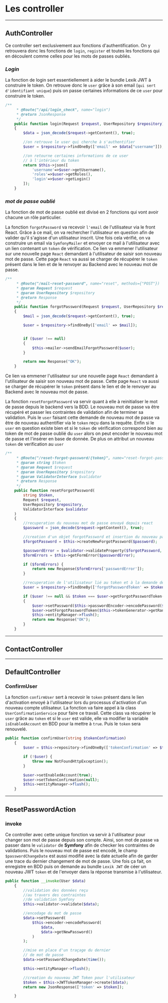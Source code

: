 # Les controller
---

## AuthController
Ce controller sert exclusivement aux fonctions d'authentification. On y retrouvera donc les fonctions de `login`, `register` et toutes les fonctions qui en découlent comme celles pour les mots de passes oubliés.

### *Login*
La fonction de login sert essentiellement à aider le bundle Lexik JWT à construire le token. 
On retrouve donc le `user` grâce à son email (`qui sert d'identifiant unique`) puis on passe certaines informations de ce `user` pour construire le token.

```php
/**
     * @Route("/api/login_check", name="login")
     * @return JsonResponse
     */
    public function login(Request $request, UserRepository $repository): JsonResponse
    {
        $data = json_decode($request->getContent(), true);

        //on retrouve le user qui cherche à s'authentifier
        $user = $repository->findOneBy(['email' => $data["username"]]);

        //on retourne certaines informations de ce user
        // à l'intérieur du token
        return $this->json([
            'username'=>$user->getUsername(),
            'roles'=>$user->getRoles(),
            'login'=>$user->getLogin()
        ]);
    }
```
### *mot de passe oublié*
La fonction de mot de passe oublié est divisé en 2 fonctions qui vont avoir chacune un rôle particulier.

La fonction `forgotPassword` va recevoir `l'email` de l'utilisateur via le front React. Grâce à ce mail, on va rechercher l'utilisateur en question afin de valider qu'il s'agisse d'un utilisateur inscrit. Une fois cela vérifié, on va construire un email via `SymfonyMailer` et envoyer ce mail à l'utilisateur avec un lien contenant un `token` de vérification. Ce lien va emmener l'utilisateur sur une nouvelle page `React` demandant à l'utilisateur de saisir son nouveau mot de passe. Cette page `React` va aussi se charger de récupérer le `token` présent dans le lien et de le renvoyer au Backend avec le nouveau mot de passe.

```php
/**
     * @Route("/mail-reset-password", name="reset", methods={"POST"})
     * @param Request $request
     * @param UserRepository $repository
     * @return Response
     */
    public function forgotPassword(Request $request, UserRepository $repository)
    {
        $mail = json_decode($request->getContent(), true);

        $user = $repository->findOneBy(['email' => $mail]);


        if ($user !== null)
        {
            $this->mailer->sendEmailForgotPassword($user);
        }

        return new Response("OK");
    }
```
Ce lien va emmener l'utilisateur sur une nouvelle page `React` demandant à l'utilisateur de saisir son nouveau mot de passe. Cette page `React` va aussi se charger de récupérer le `token` présent dans le lien et de le renvoyer au Backend avec le nouveau mot de passe.

La fonction `resetForgotPassword` va servir quant à elle à reinitialiser le mot de passe depuis le backend vers la BDD. Le nouveau mot de passe va être récupéré et passer les contraintes de validation afin de terminer sa  validation. Puis le `user` faisant cette demande de nouveau mot de passe va être de nouveau authentifier via le `token` reçu dans la requête. Enfin si le `user` en question existe bien et si le `token` de vérification correspond bien au token de mot de passe oublié du `user` alors on peut encoder le nouveau mot de passe et l'insérer en base de donnée. De plus on attribut un nouveau `token` de verification au `user`

```php
/**
     * @Route("/reset-forgot-password/{token}", name="reset-forgot-password", methods={"PUT"})
     * @param string $token
     * @param Request $request
     * @param UserRepository $repository
     * @param ValidatorInterface $validator
     * @return Response
     */
    public function resetForgotPassword(
        string $token,
        Request $request,
        UserRepository $repository,
        ValidatorInterface $validator
    )
    {
        //recuperation du nouveau mot de passe envoyé depuis react
        $password = json_decode($request->getContent(), true);

        //creation d'un objet forgotPassword et insertion du nouveau password react dans le champ password de l'objet
        $forgotPassword = $this->createNewForgotPassword($password);

        $passwordError = $validator->validateProperty($forgotPassword, 'password');
        $formErrors = $this->getFormError($passwordError);

        if ($formErrors) {
            return new Response($formErrors['passwordError']);
        }

        //recuperation de l'utilisateur lié au token et à la demande de mot de passe oublié
        $user = $repository->findOneBy(['forgotPasswordToken' => $token]);

        if ($user !== null && $token === $user->getForgotPasswordToken())
        {
            $user->setPassword($this->passwordEncoder->encodePassword($user, $forgotPassword->getPassword()));
            $user->setForgotPasswordToken($this->tokenGenerator->getRandomToken());
            $this->entityManager->flush();
            return new Response("OK");
        }
    }
```

---
## ContactController


---
## DefaultController

### ConfirmUser
La fonction `confirmUser` sert à recevoir le `token` présent dans le lien d'activation envoyé à l'utilisateur lors du processus d'activation d'un nouveau compte utilisateur. La fonction va faire appel à la class `UserConfirmationService` pour faire ce travail. Cette class va récupérer le `user` grâce au `token` et si le `user` est valide, elle va modifier la variable `isEnabledAccount` en BDD pour la mettre à `true`. Puis le `token` sera renouvelé. 

```php
public function confirmUser(string $tokenConfirmation)
    {
        $user = $this->repository->findOneBy(['tokenConfirmation' => $tokenConfirmation]);

        if (!$user) {
            throw new NotFoundHttpException();
        }

        $user->setEnabledAccount(true);
        $user->setTokenConfirmation(null);
        $this->entityManager->flush();
    }
```

---
## ResetPasswordAction

### invoke
Ce controller avec cette unique fonction va servir à l'utilisateur pour changer son mot de passe depuis son compte. Ainsi, son mot de passe va passer dans le `validator` de **Symfony** afin de checker les contraintes de validations. Puis le nouveau mot de passe est encodé, le champ `$passwordChangeDate` est aussi modifié avec la date actuelle afin de garder une trace du dernier changement de mot de passe. Une fois ça fait, on enregistre en BDD puis on demande au bundle `Lexik JWT` de céer un nouveau JWT `token` et de l'envoyer dans la réponse transmise à l'utilisateur.

```php
public function __invoke(User $data)
    {
        //validation des données reçu 
        //au travers des contraintes 
        //de validation Symfony
        $this->validator->validate($data);

        //encodage du mot de passe
        $data->setPassword(
            $this->encoder->encodePassword(
                $data,
                $data->getNewPassword()
            )
        );

        //mise en place d'un traçage du dernier 
        // de mot de passe
        $data->setPasswordChangeDate(time());

        $this->entityManager->flush();

        //creation du nouveau JWT Token pour l'utilisateur
        $token = $this->JWTTokenManager->create($data);
        return new JsonResponse(['token' => $token]);

    }
```
